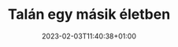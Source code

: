 ---
title: "Talán egy másik életben"
date: 2023-02-03T11:40:38+01:00
imdb: "https://www.imdb.com/title/tt1456110/"
weight: 6
---